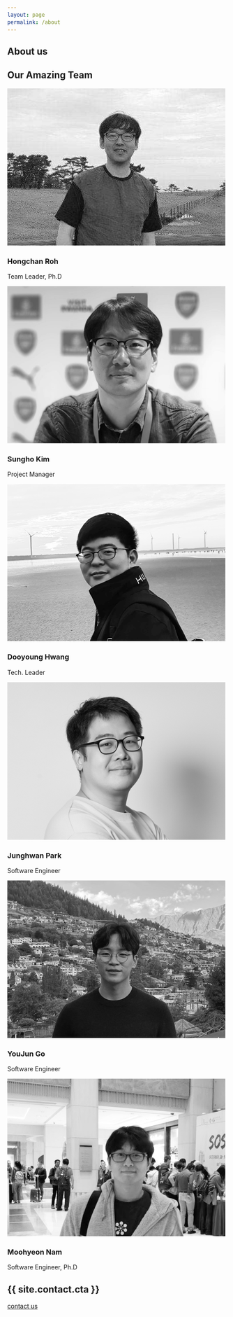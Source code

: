 ```yaml
---
layout: page
permalink: /about
---
```


<!-- Page top section  -->
<section class="page-top-section set-bg" data-setbg="/assets/img/page-top-bg/about.jpg">
  <div class="container">
    <div class="row">
      <div class="col-lg-7">
        <h2>About us</h2>
        <!-- <p></p> -->
      </div>
    </div>
  </div>
</section>
<!-- Page top section end  -->

<!-- About section -->
<!-- <section class="about-section spad">
  <div class="container">
    <div class="row">
      <div class="col-lg-6">
        <img class="rounded-corners" src="/assets/img/about.jpg" alt="">
      </div>
      <div class="col-lg-6">
        <div class="about-text">
          <h2>We provide speed and trust to business.</h2>
          <p>Lorem ipsum dolor sit amet, consectetur adipiscing elit. Quisque orci purus, sodales in est quis, blandit sollicitudin est. Nam ornare ipsum ac accumsan auctor. Donec consequat arcu et commodo interdum. Vivamus posuere lorem lacus.Lorem ipsum dolor sit amet, consectetur adipiscing elit. Quisque orci purus, sodales in est quis, blandit sollicitudin est. Lorem ipsum dolor sit amet, consectetur adipiscing elit. Quisque orci purus, sodales in est quis, blandit sollicitudin est. Nam ornare ipsum ac accumsan auctor.</p>
          <div class="about-sign">
            <div class="sign">
              <img src="/assets/img/sign.png" alt="">
            </div>
            <div class="sign-info">
              <h5>Hongchan Roh</h5>
              <span>Team Leader</span>
            </div>
          </div>
        </div>
      </div>
    </div>
  </div>
</section> -->
<!-- About section end -->

<!-- Milestones section -->
<!-- <section class="milestones-section set-bg" data-setbg="/assets/img/milestones-bg.jpg">
  <div class="container text-white">
    <div class="row">
      <div class="col-lg-3 col-sm-6">
        <div class="milestone">
          <div class="milestone-icon">
            <img src="/assets/img/icons/plug.png" alt="">
          </div>
          <div class="milestone-text">
            <span>Clients</span>
            <h2>725</h2>
            <p>Nam ornare ipsum </p>
          </div>
        </div>
      </div>
      <div class="col-lg-3 col-sm-6">
        <div class="milestone">
          <div class="milestone-icon">
            <img src="/assets/img/icons/light.png" alt="">
          </div>
          <div class="milestone-text">
            <span>Growth</span>
            <h2>45%</h2>
            <p>Nam ornare ipsum </p>
          </div>
        </div>
      </div>
      <div class="col-lg-3 col-sm-6">
        <div class="milestone">
          <div class="milestone-icon">
            <img src="/assets/img/icons/traffic-cone.png" alt="">
          </div>
          <div class="milestone-text">
            <span>Projects</span>
            <h2>59</h2>
            <p>Nam ornare ipsum </p>
          </div>
        </div>
      </div>
      <div class="col-lg-3 col-sm-6">
        <div class="milestone">
          <div class="milestone-icon">
            <img src="/assets/img/icons/Software Engineer.png" alt="">
          </div>
          <div class="milestone-text">
            <span>Emploees</span>
            <h2>138</h2>
            <p>Nam ornare ipsum </p>
          </div>
        </div>
      </div>
    </div>
  </div>
</section> -->
<!-- Milestones section end -->

<!-- Team section -->
<section class="team-section spad">
  <div class="container">
    <div class="team-text">
      <h2>Our Amazing Team</h2>
      <!-- <p>Lorem ipsum dolor sit amet, consectetur adipiscing elit. Quisque orci purus, sodales in est quis, blandit sollicitudin est. Nam ornare ipsum ac accumsan auctor. Donec consequat arcu et commodo interdum. Vivamus posuere lorem lacus.Lorem ipsum dolor sit amet, consectetur adipiscing elit. Quisque orci purus, sodales in est quis, blandit sollicitudin est.</p> -->
    </div>
    <div class="row">
      <div class="col-md-4">
        <div class="team-member">
          <img src="/assets/img/team/hongchan.png" alt="">
          <div class="member-info">
            <h3>Hongchan Roh</h3>
            <p>Team Leader, Ph.D</p>
            <a href="https://github.com/hongchanroh"><i class="fa fa-2x fa-github"></i></a>
            <a href="https://www.linkedin.com/in/hongchan-roh-7a715754/"><i class="fa fa-2x fa-linkedin"></i></a>
          </div>
        </div>
      </div>
      <div class="col-md-4">
        <div class="team-member">
          <img src="/assets/img/team/sungho.png" alt="">
          <div class="member-info">
            <h3>Sungho Kim</h3>
            <p>Project Manager</p>
            <a href="https://github.com/runtodream"><i class="fa fa-2x fa-github"></i></a>
            <a href="https://www.linkedin.com/in/%EC%84%B1%ED%98%B8-%EA%B9%80-531aba53/"><i class="fa fa-2x fa-linkedin"></i></a>
          </div>
        </div>
      </div>
      <div class="col-md-4">
        <div class="team-member">
          <img src="/assets/img/team/dooyoung.png" alt="">
          <div class="member-info">
            <h3>Dooyoung Hwang</h3>
            <p>Tech. Leader</p>
            <a href="https://github.com/dooyoung-hwang"><i class="fa fa-2x fa-github"></i></a>
            <a href="https://www.linkedin.com/in/dooyoung-hwang-05b318100/"><i class="fa fa-2x fa-linkedin"></i></a>
          </div>
        </div>
      </div>
      <div class="col-md-4">
        <div class="team-member">
          <img src="/assets/img/team/junghwan.png" alt="">
          <div class="member-info">
            <h3>Junghwan Park</h3>
            <p>Software Engineer</p>
            <a href="https://github.com/9bow"><i class="fa fa-2x fa-github"></i></a>
            <a href="https://www.linkedin.com/in/reservepark/"><i class="fa fa-2x fa-linkedin"></i></a>
          </div>
        </div>
      </div>
      <div class="col-md-4">
        <div class="team-member">
          <img src="/assets/img/team/youjun.png" alt="">
          <div class="member-info">
            <h3>YouJun Go</h3>
            <p>Software Engineer</p>
            <a href="https://github.com/steviego"><i class="fa fa-2x fa-github"></i></a>
            <a href="https://www.linkedin.com/in/youjun-go-976503165/?originalSubdomain=kr"><i class="fa fa-2x fa-linkedin"></i></a>
          </div>
        </div>
      </div>
      <div class="col-md-4">
        <div class="team-member">
          <img src="/assets/img/team/moohyeon.png" alt="">
          <div class="member-info">
            <h3>Moohyeon Nam</h3>
            <p>Software Engineer, Ph.D</p>
            <a href="https://github.com/moohnam"><i class="fa fa-2x fa-github"></i></a>
            <a href="https://www.linkedin.com/in/moohyeon-nam-97721711b/"><i class="fa fa-2x fa-linkedin"></i></a>
          </div>
        </div>
      </div>
    </div>
  </div>
</section>
<!-- Team section end -->

<!-- Call to action section  -->
<section class="cta-section">
  <div class="container">
    <div class="row">
      <div class="col-lg-9 d-flex align-items-center">
        <h2>{{ site.contact.cta }}</h2>
      </div>
      <div class="col-lg-3 text-lg-right" >
        <a href="/contact" class="site-btn sb-dark">contact us</a>
      </div>
    </div>
  </div>
</section>
<!-- Call to action section end  -->
